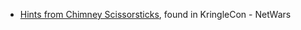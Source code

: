 * [Hints from Chimney Scissorsticks](#Hints-for-Objective-6:-Shellcode-Primer), found in KringleCon - NetWars
